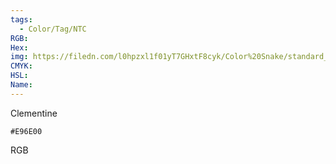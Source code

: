 ```yaml
---
tags:
  - Color/Tag/NTC
RGB:
Hex:
img: https://filedn.com/l0hpzxl1f01yT7GHxtF8cyk/Color%20Snake/standard_csv_to_svg/%23/E96E00.svg
CMYK:
HSL:
Name:
---
```

Clementine
```palette
#E96E00
```
RGB
